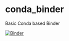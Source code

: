 # conda_binder
Basic Conda based Binder

[![Binder](https://mybinder.org/badge_logo.svg)](https://mybinder.org/v2/gh/athena1806/shiny_tutorial2/HEAD)
